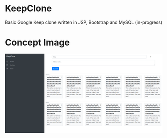 # KeepClone
Basic Google Keep clone written in JSP, Bootstrap and MySQL (in-progress)

# Concept Image
![KeepClone homepage](/misc/beta-example.png "KeepClone homepage")
